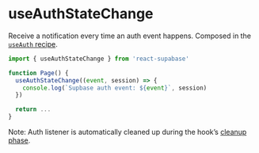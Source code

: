 # useAuthStateChange

Receive a notification every time an auth event happens. Composed in the [`useAuth` recipe](/recipes/use-auth).

```js highlight=4,5,6
import { useAuthStateChange } from 'react-supabase'

function Page() {
  useAuthStateChange((event, session) => {
    console.log(`Supbase auth event: ${event}`, session)
  })

  return ...
}
```

Note: Auth listener is automatically cleaned up during the hook’s [cleanup phase](https://reactjs.org/docs/hooks-effect.html#effects-with-cleanup).
